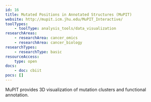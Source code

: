```yaml
---
id: 16
title: Mutated Positions in Annotated Structures (MuPIT)
website: http://mupit.icm.jhu.edu/MuPIT_Interactive/
toolTypes:
    - toolType: analysis_tools/data_visualization
researchAreas:
    - researchArea: cancer_omics
    - researchArea: cancer_biology
researchTypes:
    - researchType: basic
resourceAccess:
    type: open
docs:
    - doc: cbiit
pocs: []        
---
```

MuPIT provides 3D visualization of mutation clusters and functional annotation.
